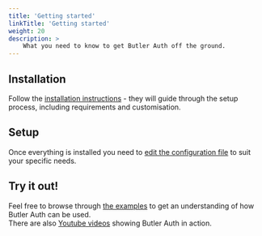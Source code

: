 ```yaml
---
title: 'Getting started'
linkTitle: 'Getting started'
weight: 20
description: >
    What you need to know to get Butler Auth off the ground.
---
```


## Installation

Follow the [installation instructions](/docs/getting-started/install) - they will guide through the setup process, including requirements and customisation.

## Setup

Once everything is installed you need to [edit the configuration file](./setup) to suit your specific needs.

## Try it out!

Feel free to browse through [the examples](/docs/examples) to get an understanding of how Butler Auth can be used.  
There are also [Youtube videos](https://youtu.be/skdfödsklf) showing Butler Auth in action.
